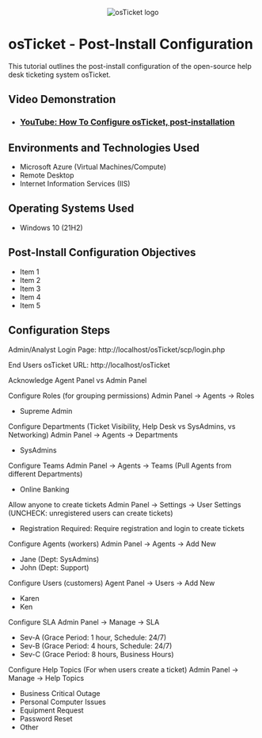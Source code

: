 <p align="center">
<img src="https://i.imgur.com/Clzj7Xs.png" alt="osTicket logo"/>
</p>

<h1>osTicket - Post-Install Configuration</h1>
This tutorial outlines the post-install configuration of the open-source help desk ticketing system osTicket.<br />


<h2>Video Demonstration</h2>

- ### [YouTube: How To Configure osTicket, post-installation](https://www.youtube.com)

<h2>Environments and Technologies Used</h2>

- Microsoft Azure (Virtual Machines/Compute)
- Remote Desktop
- Internet Information Services (IIS)

<h2>Operating Systems Used </h2>

- Windows 10</b> (21H2)

<h2>Post-Install Configuration Objectives</h2>

- Item 1
- Item 2
- Item 3
- Item 4
- Item 5

<h2>Configuration Steps</h2>

Admin/Analyst Login Page:
http://localhost/osTicket/scp/login.php 

End Users osTicket URL:
http://localhost/osTicket 

Acknowledge Agent Panel vs Admin Panel

Configure Roles (for grouping permissions)
Admin Panel -> Agents -> Roles
- Supreme Admin

Configure Departments (Ticket Visibility, Help Desk vs SysAdmins, vs Networking)
Admin Panel -> Agents -> Departments
- SysAdmins

Configure Teams
Admin Panel -> Agents -> Teams (Pull Agents from different Departments)
- Online Banking

Allow anyone to create tickets
Admin Panel -> Settings -> User Settings (UNCHECK: unregistered users can create tickets)
- Registration Required: Require registration and login to create tickets 

Configure Agents (workers)
Admin Panel -> Agents -> Add New
- Jane (Dept: SysAdmins)
- John (Dept: Support)

Configure Users (customers)
Agent Panel -> Users -> Add New
- Karen
- Ken

Configure SLA
Admin Panel -> Manage -> SLA
- Sev-A (Grace Period: 1 hour, Schedule: 24/7)
- Sev-B (Grace Period: 4 hours, Schedule: 24/7)
- Sev-C (Grace Period: 8 hours, Business Hours)

Configure Help Topics (For when users create a ticket)
Admin Panel -> Manage -> Help Topics
- Business Critical Outage
- Personal Computer Issues
- Equipment Request
- Password Reset
- Other




